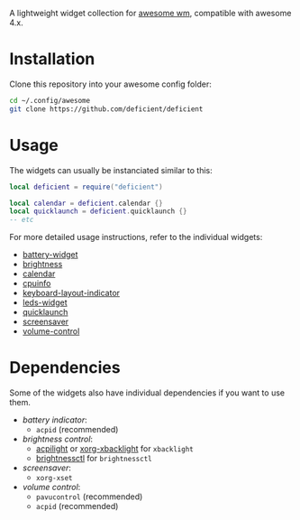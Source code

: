 A lightweight widget collection for [awesome wm](https://awesomewm.org/),
compatible with awesome 4.x.


# Installation

Clone this repository into your awesome config folder:

```bash
cd ~/.config/awesome
git clone https://github.com/deficient/deficient
```


# Usage

The widgets can usually be instanciated similar to this:

```lua
local deficient = require("deficient")

local calendar = deficient.calendar {}
local quicklaunch = deficient.quicklaunch {}
-- etc
```

For more detailed usage instructions, refer to the individual widgets:

- [battery-widget](./battery-widget)
- [brightness](./brightness)
- [calendar](./calendar)
- [cpuinfo](./cpuinfo)
- [keyboard-layout-indicator](./keyboard-layout-indicator)
- [leds-widget](./leds-widget)
- [quicklaunch](./quicklaunch)
- [screensaver](./screensaver)
- [volume-control](./volume-control)


# Dependencies

Some of the widgets also have individual dependencies if you want to use them.

- *battery indicator*:
    * `acpid` (recommended)
- *brightness control*:
    * [acpilight](https://archlinux.org/packages/extra/any/acpilight/) or
      [xorg-xbacklight](https://archlinux.org/packages/extra/x86_64/xorg-xbacklight/) for `xbacklight`
    * [brightnessctl](https://archlinux.org/packages/extra/x86_64/brightnessctl/) for `brightnessctl`
- *screensaver*:
    * `xorg-xset`
- *volume control*:
    * `pavucontrol` (recommended)
    * `acpid` (recommended)
